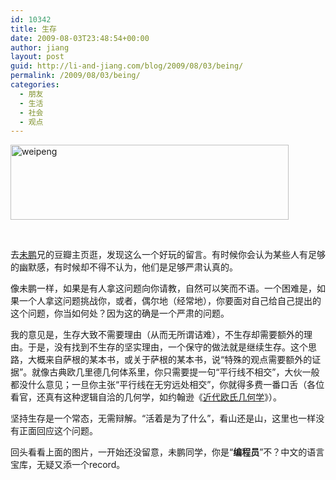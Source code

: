```yaml
---
id: 10342
title: 生存
date: 2009-08-03T23:48:54+00:00
author: jiang
layout: post
guid: http://li-and-jiang.com/blog/2009/08/03/being/
permalink: /2009/08/03/being/
categories:
  - 朋友
  - 生活
  - 社会
  - 观点
---
```

[<img style="border-right-width: 0px; display: inline; border-top-width: 0px; border-bottom-width: 0px; border-left-width: 0px" title="weipeng" border="0" alt="weipeng" src="http://li-and-jiang.com/blog/wp-content/uploads/2009/08/weipeng-thumb.png" width="445" height="120" />](http://li-and-jiang.com/blog/wp-content/uploads/2009/08/weipeng.png) 

&#160;

去<a href="http://www.douban.com/people/pongba/" target="_blank">未鹏</a>兄的豆瓣主页逛，发现这么一个好玩的留言。有时候你会认为某些人有足够的幽默感，有时候却不得不认为，他们是足够严肃认真的。

像未鹏一样，如果是有人拿这问题向你请教，自然可以笑而不语。一个困难是，如果一个人拿这问题挑战你，或者，偶尔地（经常地），你要面对自己给自己提出的这个问题，你当如何处？因为这的确是一个严肃的问题。

我的意见是，生存大致不需要理由（从而无所谓诘难），不生存却需要额外的理由。于是，没有找到不生存的坚实理由，一个保守的做法就是继续生存。这个思路，大概来自萨根的某本书，或关于萨根的某本书，说“特殊的观点需要额外的证据”。就像古典欧几里德几何体系里，你只需要提一句“平行线不相交”，大伙一般都没什么意见；一旦你主张“平行线在无穷远处相交”，你就得多费一番口舌（各位看官，还真有这种逻辑自洽的几何学，如约翰逊《<a href="http://www.douban.com/subject/1551510/" target="_blank">近代欧氏几何学</a>》）。

坚持生存是一个常态，无需辩解。“活着是为了什么”，看山还是山，这里也一样没有正面回应这个问题。

回头看看上面的图片，一开始还没留意，未鹏同学，你是“**编程员**”不？中文的语言宝库，无疑又添一个record。